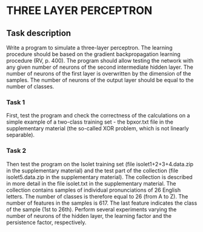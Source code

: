 # THREE LAYER PERCEPTRON

## Task description
Write a program to simulate a three-layer perceptron. The learning procedure should be based on the gradient backpropagation learning procedure (RV, p. 400). The program should allow testing the network with any given number of neurons of the second intermediate hidden layer. The number of neurons of the first layer is overwritten by the dimension of the samples. The number of neurons of the output layer should be equal to the number of classes.
### Task 1
First, test the program and check the correctness of the calculations on a simple example of a two-class training set - the bpxor.txt file in the supplementary material (the so-called XOR problem, which is not linearly separable).
### Task 2
Then test the program on the Isolet training set (file isolet1+2+3+4.data.zip in the supplementary material) and the test part of the collection (file isolet5.data.zip in the supplementary material). The collection is described in more detail in the file isolet.txt in the supplementary material. The collection contains samples of individual pronunciations of 26 English letters. The number of classes is therefore equal to 26 (from A to Z). The number of features in the samples is 617. The last feature indicates the class of the sample (1st to 26th). Perform several experiments varying the number of neurons of the hidden layer, the learning factor and the persistence factor, respectively.

